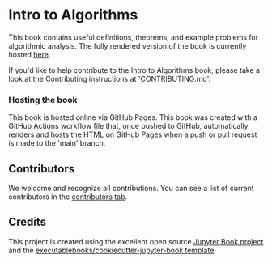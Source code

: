 # Intro to Algorithms

This book contains useful definitions, theorems, and example problems for algorithmic analysis.
The fully rendered version of the book is currently hosted [here](https://www.shakuntala.dev/algorithms-wiki). 


If you'd like to help contribute to the Intro to Algorithms book, please take a look at the Contributing instructions at 'CONTRIBUTING.md'. 

### Hosting the book

This book is hosted online via GitHub Pages. This book was created with a GitHub Actions workflow file that, once pushed to GitHub, automatically renders and hosts the HTML on GitHub Pages when a push or pull request is made to the 'main' branch.

## Contributors

We welcome and recognize all contributions. You can see a list of current contributors in the [contributors tab](https://github.com/dna-witch/algorithms-wiki/graphs/contributors).

## Credits

This project is created using the excellent open source [Jupyter Book project](https://jupyterbook.org/) and the [executablebooks/cookiecutter-jupyter-book template](https://github.com/executablebooks/cookiecutter-jupyter-book).
